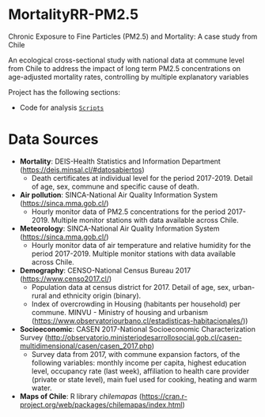 # MortalityRR-PM2.5
Chronic Exposure to Fine Particles (PM2.5) and Mortality: A case study from Chile

An ecological cross-sectional study with national data at commune level from Chile to address the impact of long term PM2.5 concentrations on age-adjusted mortality rates, controlling by multiple explanatory variables

Project has the following sections:
* Code for analysis [`Scripts`](https://github.com/pmbusch/MortalityRR-PM2.5/tree/master/Scripts)

# Data Sources
* **Mortality**: DEIS-Health Statistics and Information Department (https://deis.minsal.cl/#datosabiertos)
	* Death certificates at individual level for the period 2017-2019. Detail of age, sex, commune and specific cause of death.
* **Air pollution**: SINCA-National Air Quality Information System (https://sinca.mma.gob.cl/)
	* Hourly monitor data of PM2.5 concentrations for the period 2017-2019. Multiple monitor stations with data available across Chile.
* **Meteorology**: SINCA-National Air Quality Information System (https://sinca.mma.gob.cl/)
	* Hourly monitor data of air temperature and relative humidity for the period 2017-2019. Multiple monitor stations with data available across Chile.
* **Demography**: CENSO-National Census Bureau 2017 (https://www.censo2017.cl/)
	* Population data at census district for 2017. Detail of age, sex, urban-rural and ethnicity origin (binary).
	* Index of overcrowding in Housing (habitants per household) per commune. MINVU - Ministry of housing and urbanism (https://www.observatoriourbano.cl/estadisticas-habitacionales/))
* **Socioeconomic**: CASEN 2017-National Socioeconomic Characterization Survey (http://observatorio.ministeriodesarrollosocial.gob.cl/casen-multidimensional/casen/casen_2017.php)
	* Survey data from 2017, with commune expansion factors, of the following variables: monthly income per capita, highest education level, occupancy rate (last week), affiliation to health care provider (private or state level), main fuel used for cooking, heating and warm water.
* **Maps of Chile**: R library *chilemapas* (https://cran.r-project.org/web/packages/chilemapas/index.html)
